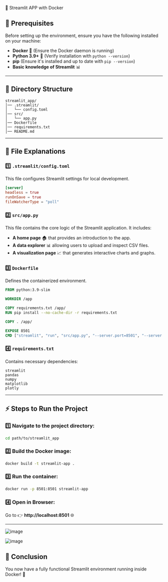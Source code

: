  🐳 Streamlit APP with Docker

## 🚀 Prerequisites

Before setting up the environment, ensure you have the following installed on your machine:

- **Docker** 🐳 (Ensure the Docker daemon is running)
- **Python 3.9+** 🐍 (Verify installation with `python --version`)
- **pip** (Ensure it's installed and up to date with `pip --version`)
- **Basic knowledge of Streamlit** 📊

---

## 📂 Directory Structure

```
streamlit_app/
│── .streamlit/
│   └── config.toml
│── src/
│   └── app.py
│── Dockerfile
│── requirements.txt
│── README.md
```

---

## 📜 File Explanations

### 1️⃣ `.streamlit/config.toml`
This file configures Streamlit settings for local development.

```toml
[server]
headless = true
runOnSave = true
fileWatcherType = "poll"
```

### 2️⃣ `src/app.py`
This file contains the core logic of the Streamlit application. It includes:

- **A home page** 🏠 that provides an introduction to the app.
- **A data explorer** 📊 allowing users to upload and inspect CSV files.
- **A visualization page** 📈 that generates interactive charts and graphs.

### 3️⃣ `Dockerfile`
Defines the containerized environment.

```dockerfile
FROM python:3.9-slim

WORKDIR /app

COPY requirements.txt /app/
RUN pip install --no-cache-dir -r requirements.txt

COPY . /app/

EXPOSE 8501
CMD ["streamlit", "run", "src/app.py", "--server.port=8501", "--server.address=0.0.0.0"]
```

### 4️⃣ `requirements.txt`
Contains necessary dependencies:

```
streamlit
pandas
numpy
matplotlib
plotly
```

---

## ⚡ Steps to Run the Project

### 1️⃣ Navigate to the project directory:
```sh
cd path/to/streamlit_app
```

### 2️⃣ Build the Docker image:
```sh
docker build -t streamlit-app .
```

### 3️⃣ Run the container:
```sh
docker run -p 8501:8501 streamlit-app
```

### 4️⃣ Open in Browser:
Go to 👉 **http://localhost:8501** 🌐

---
![image](https://github.com/user-attachments/assets/90d0d185-742c-43ff-ad06-88228f38e9aa)

![image](https://github.com/user-attachments/assets/ccf81653-9f10-4e83-813b-dde1c9d513d4)

## 🎯 Conclusion
You now have a fully functional Streamlit environment running inside Docker! 🚀


